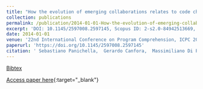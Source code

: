 ```yaml
---
title: "How the evolution of emerging collaborations relates to code changes: an empirical study"
collection: publications
permalink: /publication/2014-01-01-How-the-evolution-of-emerging-collaborations-relates-to-code-changes-an-empirical-study
excerpt: 'DOI: 10.1145/2597008.2597145, Scopus ID: 2-s2.0-84942513669, Cited by: 15'
date: 2014-01-01
venue: '22nd International Conference on Program Comprehension, ICPC 2014, Hyderabad, India, June 2-3, 2014'
paperurl: 'https://doi.org/10.1145/2597008.2597145'
citation: ' Sebastiano Panichella,  Gerardo Canfora,  Massimiliano Di Penta,  Rocco Oliveto, &quot;How the evolution of emerging collaborations relates to code changes: an empirical study.&quot; 22nd International Conference on Program Comprehension, ICPC 2014, Hyderabad, India, June 2-3, 2014, 2014.'
---
```

[Bibtex](https://dblp.org/rec/bib/conf/iwpc/PanichellaCPO14)

[Access paper here](https://doi.org/10.1145/2597008.2597145){:target="_blank"}
